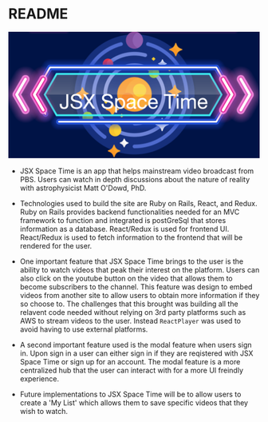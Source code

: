 # README

![alt text](app/assets/images/JSX_Logo.png)

* JSX Space Time is an app that helps mainstream video broadcast from PBS. Users can watch in depth discussions about the nature of reality with astrophysicist Matt O'Dowd, PhD. 

* Technologies used to build the site are Ruby on Rails, React, and Redux. Ruby on Rails provides backend functionalities needed for an MVC framework to function and integrated is postGreSql that stores information as a database. React/Redux is used for frontend UI. React/Redux is used to fetch information to the frontend that will be rendered for the user. 

* One important feature that JSX Space Time brings to the user is the ability to watch videos that peak their interest on the platform. Users can also click on the youtube button on the video that allows them to become subscribers to the channel. This feature was design to embed videos from another site to allow users to obtain more information if they so choose to. The challenges that this brought was building all the relavent code needed without relying on 3rd party platforms such as AWS to stream videos to the user. Instead `ReactPlayer` was used to avoid having to use external platforms. 

* A second important feature used is the modal feature when users sign in. Upon sign in a user can either sign in if they are reqistered with JSX Space Time or sign up for an account. The modal feature is a more centralized hub that the user can interact with for a more UI freindly experience. 

* Future implementations to JSX Space Time will be to allow users to create a 'My List' which allows them to save specific videos that they wish to watch. 

